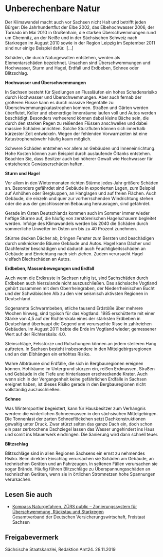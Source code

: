 # Unberechenbare Natur

Der Klimawandel macht auch vor Sachsen nicht Halt und betrifft jeden Bürger: Die Jahrhundertflut der Elbe 2002, das Elbehochwasser 2006, der Tornado im Mai 2010 in Großenhain, die starken Überschwemmungen rund um Chemnitz, an der Neiße und in der Sächsischen Schweiz nach Starkregen im August 2010 sowie in der Region Leipzig im September 2011 sind nur einige Beispiel dafür. [...]

Schäden, die durch Naturgewalten entstehen, werden als Elementarschäden bezeichnet. Ursachen sind Überschwemmungen und Hochwasser, Sturm und Hagel, Erdfall und Erdbeben, Schnee oder Blitzschlag.

**Hochwasser und Überschwemmungen**

In Sachsen besteht für Siedlungen an Flussläufen ein hohes Schadensrisiko durch Hochwasser und Überschwemmungen. Aber auch fernab der größeren Flüsse kann es durch massive Regenfälle zu Überschwemmungskatastrophen kommen. Straßen und Gärten werden überflutet, Keller und ebenerdige Innenräume laufen voll und Autos werden beschädigt. Besonders verheerend können dabei kleine Bäche sein, die durch den starken Regen zu reißenden Flüssen anschwellen und dabei massive Schäden anrichten. Solche Sturzfluten können sich innerhalb kürzester Zeit entwickeln. Wegen der fehlenden Vorwarnzeiten ist eine Katastrophenabwehr häufig kaum möglich.

Schwere Schäden entstehen vor allem an Gebäuden und Inneneinrichtung. Hohe Kosten können zum Beispiel durch auslaufende Öltanks entstehen. Beachten Sie, dass Besitzer auch bei höherer Gewalt wie Hochwasser für entstehende Gewässerschäden haften.

**Sturm und Hagel**

Vor allem in den Wintermonaten richten Stürme jedes Jahr größere Schäden an. Besonders gefährdet sind Gebäude in exponierten Lagen, zum Beispiel auf Anhöhen oder Bergkuppen, an Hanglagen und auf freien Flächen. Auch Gebäude, die einzeln und quer zur vorherrschenden Windrichtung stehen oder die aus der geschlossenen Bebauung herausragen, sind gefährdet.

Gerade im Osten Deutschlands kommen auch im Sommer immer wieder heftige Stürme auf, die häufig von zerstörerischen Hagelschauern begleitet werden. Infolge des Klimawandels werden bis 2040 die Schäden durch sommerliche Unwetter im Osten um bis zu 40 Prozent zunehmen.

Stürme decken Dächer ab, bringen Fenster zum Bersten und beschädigen durch umknickende Bäume Gebäude und Autos. Hagel kann Dächer und Dachfenster beschädigen und dadurch auch Feuchtigkeitsschäden an Gebäude und Einrichtung nach sich ziehen. Zudem verursacht Hagel vielfach Blechschäden an Autos.

**Erdbeben, Massenbewegungen und Erdfall**

Auch wenn die Erdkruste in Sachsen ruhig ist, sind Sachschäden durch Erdbeben auch hierzulande nicht auszuschließen. Das sächsische Vogtland gehört zusammen mit dem Oberrheingraben, der Niederrheinischen Bucht und der Schwäbischen Alb zu den vier seismisch aktivsten Regionen in Deutschland.

Sogenannte Schwarmbeben, etliche tausend Erdstöße über mehrere Wochen hinweg, sind typisch für das Vogtland. 1985 erschütterte mit einer Stärke von 4,5 auf der Richterskala eines der stärksten Erdbeben in Deutschland überhaupt die Gegend und verursachte Risse in zahlreichen Gebäuden. Im August 2011 bebte die Erde im Vogtland wieder; gemessener Wert auf der Richterskala: 4.0.

Steinschläge, Felsstürze und Rutschungen können an jedem steileren Hang auftreten. In Sachsen besteht insbesondere in den Mittelgebirgsregionen und an den Elbhängen ein erhöhtes Risiko.

Wahre Albträume sind Erdfälle, die sich in Bergbauregionen ereignen können. Hohlräume im Untergrund stürzen ein, reißen Erdmassen, Straßen und Gebäude in die Tiefe und hinterlassen erschreckende Krater. Auch wenn sich in der Vergangenheit keine gefährlichen Erdfälle in Sachsen ereignet haben, ist dieses Risiko gerade in den Bergbauregionen nicht vollständig auszuschließen.

**Schnee**

Was Wintersportler begeistert, kann für Hausbesitzer zum Verhängnis werden: die winterlichen Schneemassen in den sächsischen Mittelgebirgen. Die Tonnenlast der zarten Schneeflöckchen setzt Dachkonstruktionen gewaltig unter Druck. Zwar stürzt selten das ganze Dach ein, doch schon ein paar zerbrochene Dachziegel lassen das Wasser ungehindert ins Haus und somit ins Mauerwerk eindringen. Die Sanierung wird dann schnell teuer.

**Blitzschlag**

Blitzschläge sind in allen Regionen Sachsens ein ernst zu nehmendes Risiko. Beim direkten Einschlag verursachen sie Schäden am Gebäude, an technischen Geräten und an Fahrzeugen. In seltenen Fällen verursachen sie sogar Brände. Häufig führen Blitzschläge zu Überspannungsschäden an technischen Geräten, wenn sie in örtlichen Stromnetzen hohe Spannungen verursachen.

## Lesen Sie auch

* [Kompass Naturgefahren, ZÜRS public – Zonierungssystem für Überschwemmung, Rückstau und Starkregen](http://www.zuers-public.de/ "Gesamtverband der Deutschen Versicherungswirtschaft: Zonierungssystem für Überschwemmung, Rückstau und Starkregen (ZÜRS)")  
  Gesamtverband der Deutschen Versicherungswirtschaft, Freistaat Sachsen

## Freigabevermerk

Sächsische Staatskanzlei, Redaktion Amt24. 28.11.2019
